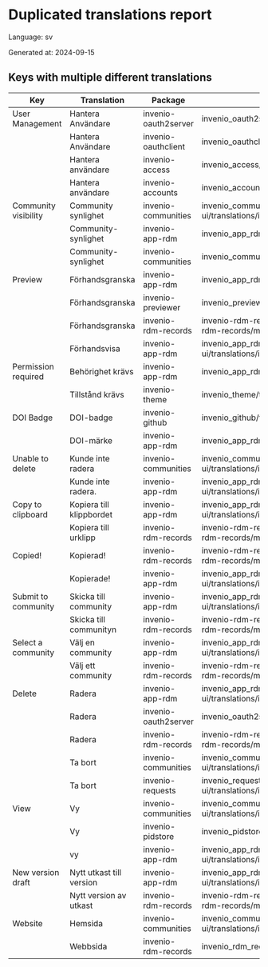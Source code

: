 # Duplicated translations report

Language: sv

Generated at: 2024-09-15


## Keys with multiple different translations


| Key | Translation | Package | File |
| --- | --- | --- | --- |
| User Management| Hantera Användare | invenio-oauth2server | invenio_oauth2server/translations/sv/LC_MESSAGES/messages.po |
|| Hantera Användare | invenio-oauthclient | invenio_oauthclient/translations/sv/LC_MESSAGES/messages.po |
|| Hantera användare | invenio-access | invenio_access/translations/sv/LC_MESSAGES/messages.po |
|| Hantera användare | invenio-accounts | invenio_accounts/translations/sv/LC_MESSAGES/messages.po |
| Community visibility| Community synlighet | invenio-communities | invenio_communities/assets/semantic-ui/translations/invenio_communities/messages/sv/messages.po |
|| Community-synlighet | invenio-app-rdm | invenio_app_rdm/translations/sv/LC_MESSAGES/messages.po |
|| Community-synlighet | invenio-communities | invenio_communities/translations/sv/LC_MESSAGES/messages.po |
| Preview| Förhandsgranska | invenio-app-rdm | invenio_app_rdm/translations/sv/LC_MESSAGES/messages.po |
|| Förhandsgranska | invenio-previewer | invenio_previewer/translations/sv/LC_MESSAGES/messages.po |
|| Förhandsgranska | invenio-rdm-records | invenio-rdm-records/assets/semantic-ui/translations/invenio-rdm-records/messages/sv/messages.po |
|| Förhandsvisa | invenio-app-rdm | invenio_app_rdm/theme/assets/semantic-ui/translations/invenio_app_rdm/messages/sv/messages.po |
| Permission required| Behörighet krävs | invenio-app-rdm | invenio_app_rdm/translations/sv/LC_MESSAGES/messages.po |
|| Tillstånd krävs | invenio-theme | invenio_theme/translations/sv/LC_MESSAGES/messages.po |
| DOI Badge| DOI-badge | invenio-github | invenio_github/translations/sv/LC_MESSAGES/messages.po |
|| DOI-märke | invenio-app-rdm | invenio_app_rdm/translations/sv/LC_MESSAGES/messages.po |
| Unable to delete| Kunde inte radera | invenio-communities | invenio_communities/assets/semantic-ui/translations/invenio_communities/messages/sv/messages.po |
|| Kunde inte radera. | invenio-app-rdm | invenio_app_rdm/theme/assets/semantic-ui/translations/invenio_app_rdm/messages/sv/messages.po |
| Copy to clipboard| Kopiera till klippbordet | invenio-app-rdm | invenio_app_rdm/theme/assets/semantic-ui/translations/invenio_app_rdm/messages/sv/messages.po |
|| Kopiera till urklipp | invenio-rdm-records | invenio-rdm-records/assets/semantic-ui/translations/invenio-rdm-records/messages/sv/messages.po |
| Copied!| Kopierad! | invenio-rdm-records | invenio-rdm-records/assets/semantic-ui/translations/invenio-rdm-records/messages/sv/messages.po |
|| Kopierade! | invenio-app-rdm | invenio_app_rdm/theme/assets/semantic-ui/translations/invenio_app_rdm/messages/sv/messages.po |
| Submit to community| Skicka till community | invenio-app-rdm | invenio_app_rdm/theme/assets/semantic-ui/translations/invenio_app_rdm/messages/sv/messages.po |
|| Skicka till communityn | invenio-rdm-records | invenio-rdm-records/assets/semantic-ui/translations/invenio-rdm-records/messages/sv/messages.po |
| Select a community| Välj en community | invenio-app-rdm | invenio_app_rdm/theme/assets/semantic-ui/translations/invenio_app_rdm/messages/sv/messages.po |
|| Välj ett community | invenio-rdm-records | invenio-rdm-records/assets/semantic-ui/translations/invenio-rdm-records/messages/sv/messages.po |
| Delete| Radera | invenio-app-rdm | invenio_app_rdm/theme/assets/semantic-ui/translations/invenio_app_rdm/messages/sv/messages.po |
|| Radera | invenio-oauth2server | invenio_oauth2server/translations/sv/LC_MESSAGES/messages.po |
|| Radera | invenio-rdm-records | invenio-rdm-records/assets/semantic-ui/translations/invenio-rdm-records/messages/sv/messages.po |
|| Ta bort | invenio-communities | invenio_communities/assets/semantic-ui/translations/invenio_communities/messages/sv/messages.po |
|| Ta bort | invenio-requests | invenio_requests/assets/semantic-ui/translations/invenio_requests/messages/sv/messages.po |
| View| Vy | invenio-communities | invenio_communities/assets/semantic-ui/translations/invenio_communities/messages/sv/messages.po |
|| Vy | invenio-pidstore | invenio_pidstore/translations/sv/LC_MESSAGES/messages.po |
|| vy | invenio-app-rdm | invenio_app_rdm/theme/assets/semantic-ui/translations/invenio_app_rdm/messages/sv/messages.po |
| New version draft| Nytt utkast till version | invenio-app-rdm | invenio_app_rdm/theme/assets/semantic-ui/translations/invenio_app_rdm/messages/sv/messages.po |
|| Nytt version av utkast | invenio-rdm-records | invenio-rdm-records/assets/semantic-ui/translations/invenio-rdm-records/messages/sv/messages.po |
| Website| Hemsida | invenio-communities | invenio_communities/assets/semantic-ui/translations/invenio_communities/messages/sv/messages.po |
|| Webbsida | invenio-rdm-records | invenio_rdm_records/translations/sv/LC_MESSAGES/messages.po |
